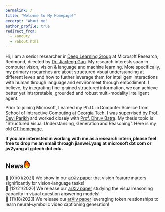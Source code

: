 ```yaml
---
permalink: /
title: "Welcome to My Homepage!"
excerpt: "About me"
author_profile: true
redirect_from: 
  - /about/
  - /about.html
---
```


Hi, I am a senior researcher in [Deep Learning Group](https://www.microsoft.com/en-us/research/group/deep-learning-group/) at Microsoft Research, Redmond, directed by [Dr. Jianfeng Gao](http://research.microsoft.com/en-us/um/people/jfgao/). My research interests span in computer vision, vision & language and machine learning. More specifically, my primary researches are about structured visual understanding at different levels and how to further leverage them for intelligent interactions with human through language and environment through embodiment. I believe, by integrating fine-grained structured information, we can achieve better yet interpretable, grounded and robust multi-modality intelligent agent.

Prior to joining Microsoft, I earned my Ph.D. in Computer Science from School of Interactive Computing at [Georgia Tech](https://www.gatech.edu). I was supervised by [Prof. Devi Parikh](https://cc.gatech.edu/~parikh/) and worked closely with [Prof. Dhruv Batra](https://www.cc.gatech.edu/~dbatra/). My thesis topic is "Structured Visual Understanding, Generation and Reasoning". Here is my old [GT homepage](https://www.cc.gatech.edu/~jyang375/).

**If you are interested in working with me as a research intern, please feel free to drop me an email through jianwei.yang at microsoft dot com or jw2yang at gatech dot edu.**

## News<img src="/images/fire.png" width="4%"/> 
:dart: [01/01/2021] We show in our [arXiv paper](https://arxiv.org/pdf/2101.00529.pdf) that vision feature matters significantly for vision-language tasks!<br/>
:dart: [12/21/2020] We release our [arXiv paper](https://arxiv.org/pdf/2012.11587.pdf) studying the visual reasoning capacity in visual question answering models!<br/>
:dart: [11/18/2020] We release our [arXiv paper](https://arxiv.org/pdf/2011.09530.pdf) leveraging token relationships to learn neural-symbolic video captioning generation!<br/>
